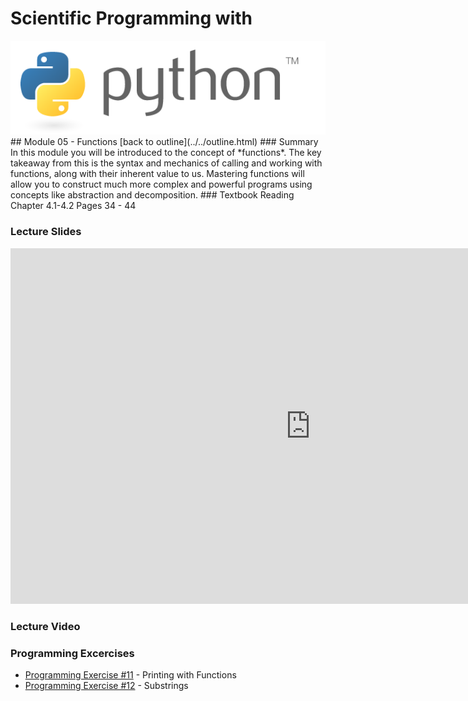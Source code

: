 # Scientific Programming with 
<img src="../../imgs/python.png"/>
## Module 05 - Functions
[back to outline](../../outline.html)
### Summary
In this module you will be introduced to the concept of *functions*.  The key takeaway from this is the syntax and mechanics of calling and working with functions, along with their inherent value to us.  Mastering functions will allow you to construct much more complex and powerful programs using concepts like abstraction and decomposition.
### Textbook Reading
Chapter 4.1-4.2
Pages 34 - 44

### Lecture Slides
<iframe src="https://docs.google.com/presentation/d/1mTTxk-5L0x0mI3Jomk4vDWluI9MrJA3qiRsLqZi3cbw/embed?start=false&loop=false&delayms=3000" frameborder="0" width="960" height="569" allowfullscreen="true" mozallowfullscreen="true" webkitallowfullscreen="true"></iframe>

### Lecture Video

### Programming Excercises
- [Programming Exercise #11](../../exercises/pe11) - Printing with Functions
- [Programming Exercise #12](../../exercises/pe12) - Substrings

